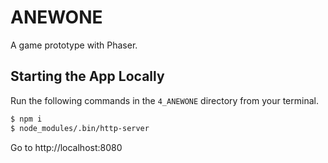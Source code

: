 # ANEWONE

A game prototype with Phaser.

## Starting the App Locally

Run the following commands in the `4_ANEWONE` directory from your terminal.
```sh
$ npm i
$ node_modules/.bin/http-server
```

Go to http://localhost:8080
